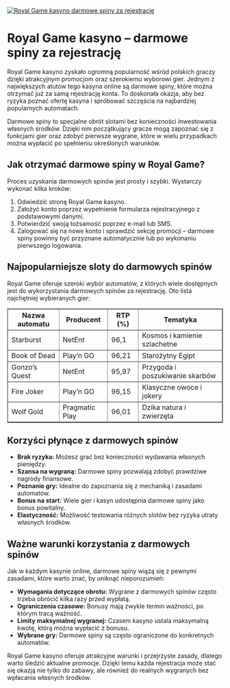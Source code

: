 [![Royal Game kasyno darmowe spiny za rejestrację](https://123-caf.pages.dev/gitsignup.png)](https://vrmoo.ru/Bt82HjjY)

<h1>Royal Game kasyno – darmowe spiny za rejestrację</h1> <p>Royal Game kasyno zyskało ogromną popularność wśród polskich graczy dzięki atrakcyjnym promocjom oraz szerokiemu wyborowi gier. Jednym z największych atutów tego kasyna online są darmowe spiny, które można otrzymać już za samą rejestrację konta. To doskonała okazja, aby bez ryzyka poznać ofertę kasyna i spróbować szczęścia na najbardziej popularnych automatach.</p>  <p>Darmowe spiny to specjalne obrót slotami bez konieczności inwestowania własnych środków. Dzięki nim początkujący gracze mogą zapoznać się z funkcjami gier oraz zdobyć pierwsze wygrane, które w wielu przypadkach można wypłacić po spełnieniu określonych warunków.</p>  <h2>Jak otrzymać darmowe spiny w Royal Game?</h2> <p>Proces uzyskania darmowych spinów jest prosty i szybki. Wystarczy wykonać kilka kroków:</p> <ol>   <li>Odwiedzić stronę Royal Game kasyno.</li>   <li>Założyć konto poprzez wypełnienie formularza rejestracyjnego z podstawowymi danymi.</li>   <li>Potwierdzić swoją tożsamość poprzez e-mail lub SMS.</li>   <li>Zalogować się na nowe konto i sprawdzić sekcję promocji – darmowe spiny powinny być przyznane automatycznie lub po wykonaniu pierwszego logowania.</li> </ol>  <h2>Najpopularniejsze sloty do darmowych spinów</h2> <p>Royal Game oferuje szeroki wybór automatów, z których wiele dostępnych jest do wykorzystania darmowych spinów za rejestrację. Oto lista najchętniej wybieranych gier:</p>  <table border="1" cellpadding="5" cellspacing="0">   <thead>     <tr>       <th>Nazwa automatu</th>       <th>Producent</th>       <th>RTP (%)</th>       <th>Tematyka</th>     </tr>   </thead>   <tbody>     <tr>       <td>Starburst</td>       <td>NetEnt</td>       <td>96,1</td>       <td>Kosmos i kamienie szlachetne</td>     </tr>     <tr>       <td>Book of Dead</td>       <td>Play’n GO</td>       <td>96,21</td>       <td>Starożytny Egipt</td>     </tr>     <tr>       <td>Gonzo’s Quest</td>       <td>NetEnt</td>       <td>95,97</td>       <td>Przygoda i poszukiwanie skarbów</td>     </tr>     <tr>       <td>Fire Joker</td>       <td>Play’n GO</td>       <td>96,15</td>       <td>Klasyczne owoce i jokery</td>     </tr>     <tr>       <td>Wolf Gold</td>       <td>Pragmatic Play</td>       <td>96,01</td>       <td>Dzika natura i zwierzęta</td>     </tr>   </tbody> </table>  <h2>Korzyści płynące z darmowych spinów</h2> <ul>   <li><strong>Brak ryzyka:</strong> Możesz grać bez konieczności wydawania własnych pieniędzy.</li>   <li><strong>Szansa na wygraną:</strong> Darmowe spiny pozwalają zdobyć prawdziwe nagrody finansowe.</li>   <li><strong>Poznanie gry:</strong> Idealne do zapoznania się z mechaniką i zasadami automatów.</li>   <li><strong>Bonus na start:</strong> Wiele gier i kasyn udostępnia darmowe spiny jako bonus powitalny.</li>   <li><strong>Elastyczność:</strong> Możliwość testowania różnych slotów bez ryzyka utraty własnych środków.</li> </ul>  <h2>Ważne warunki korzystania z darmowych spinów</h2> <p>Jak w każdym kasynie online, darmowe spiny wiążą się z pewnymi zasadami, które warto znać, by uniknąć nieporozumień:</p> <ul>   <li><strong>Wymagania dotyczące obrotu:</strong> Wygrane z darmowych spinów często trzeba obrócić kilka razy przed wypłatą.</li>   <li><strong>Ograniczenia czasowe:</strong> Bonusy mają zwykle termin ważności, po którym tracą ważność.</li>   <li><strong>Limity maksymalnej wygranej:</strong> Czasem kasyno ustala maksymalną kwotę, którą można wypłacić z bonusu.</li>   <li><strong>Wybrane gry:</strong> Darmowe spiny są często ograniczone do konkretnych automatów.</li> </ul>  <p>Royal Game kasyno oferuje atrakcyjne warunki i przejrzyste zasady, dlatego warto śledzić aktualne promocje. Dzięki temu każda rejestracja może stać się okazją nie tylko do zabawy, ale również do realnych wygranych bez wpłacania własnych środków.</p>